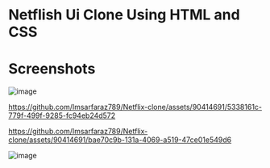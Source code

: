 
# Netflish Ui Clone Using HTML and CSS
# Screenshots

![image](https://github.com/Imsarfaraz789/Netflix-clone/assets/90414691/5b3b5353-8ce2-4000-bb28-6a9f29a936ec)


https://github.com/Imsarfaraz789/Netflix-clone/assets/90414691/5338161c-779f-499f-9285-fc94eb24d572





https://github.com/Imsarfaraz789/Netflix-clone/assets/90414691/bae70c9b-131a-4069-a519-47ce01e549d6

![image](https://github.com/Imsarfaraz789/Netflix-clone/assets/90414691/7e6332da-070e-4421-bbb4-95f7e87d836b)


